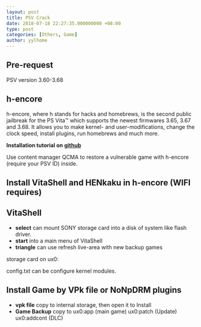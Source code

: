 ```yaml
---
layout: post
title: PSV Crack
date: 2018-07-18 22:27:35.000000000 +08:00
type: post
categories: [Others, Game]
author: yylhome
---
```


## Pre-request

PSV version 3.60-3.68

## h-encore

h-encore, where h stands for hacks and homebrews, is the second public jailbreak for the PS Vita™ which supports the newest firmwares 3.65, 3.67 and 3.68. It allows you to make kernel- and user-modifications, change the clock speed, install plugins, run homebrews and much more.

**Installation tutorial on [github](https://github.com/TheOfficialFloW/h-encore)**

Use content manager QCMA to restore a vulnerable game with h-encore (require your PSV ID) inside.

## Install VitaShell and HENkaku in h-encore (WIFI requires)

##  VitaShell

* **select** can mount SONY storage card into a disk of system like flash driver.
* **start** into a main menu of VitaShell
* **triangle** can use refresh live-area with new backup games

storage card on ux0:

config.txt can be configure kernel modules.

## Install Game by VPk file or NoNpDRM plugins

* **vpk file** copy to internal storage, then open it to Install
* **Game Backup** copy to ux0:app (main game) ux0:patch (Update) ux0:addcont (DLC)
